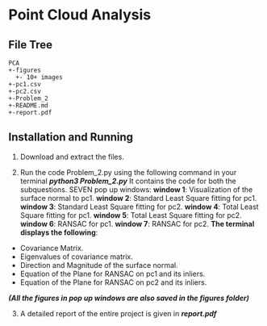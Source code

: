 # **Point Cloud Analysis**

## **File Tree**

```
PCA
+-figures
  +- 10+ images
+-pc1.csv
+-pc2.csv
+-Problem_2
+-README.md
+-report.pdf
```

## **Installation and Running**

1. Download and extract the files.

2. Run the code Problem_2.py using the following command in your terminal
    ***python3 Problem_2.py***
   It contains the code for both the subquestions.
SEVEN pop up windows:
**window 1**: Visualization of the surface normal to pc1.
**window 2**: Standard Least Square fitting for pc1.
**window 3**: Standard Least Square fitting for pc2.
**window 4**: Total Least Square fitting for pc1.
**window 5**: Total Least Square fitting for pc2.
**window 6**: RANSAC for pc1.
**window 7**: RANSAC for pc2.
**The terminal displays the following**:
 - Covariance Matrix. 
 - Eigenvalues of covariance matrix.
 - Direction and Magnitude of the surface normal.
 - Equation of the Plane for RANSAC on pc1 and its inliers.
 - Equation of the Plane for RANSAC on pc2 and its inliers.

***(All the figures in pop up windows are also saved in the figures folder)***

3. A detailed report of the entire project is given in ***report.pdf***  
